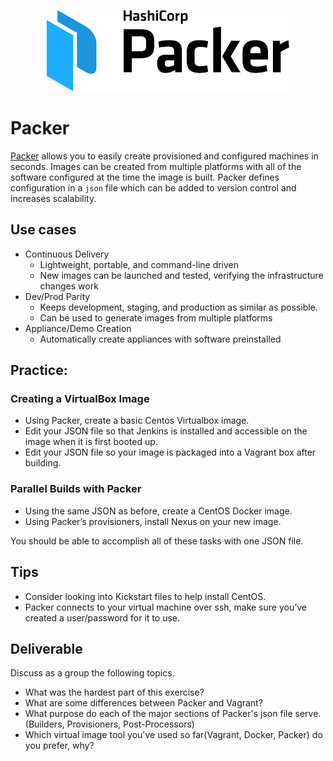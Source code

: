 <center>

![](../img/packer.png ':size=125px')

</center>

# Packer

[Packer](https://www.packer.io/intro/index.html) allows you to easily create
provisioned and configured machines in seconds. Images can be created from
multiple platforms with all of the software configured at the time the image is
built. Packer defines configuration in a `json` file which can be added to
version control and increases scalability.

## Use cases

- Continuous Delivery
  - Lightweight, portable, and command-line driven
  - New images can be launched and tested, verifying the infrastructure changes work
- Dev/Prod Parity
  - Keeps development, staging, and production as similar as possible.
  - Can be used to generate images from multiple platforms
- Appliance/Demo Creation
  - Automatically create appliances with software preinstalled


## Practice:

### Creating a VirtualBox Image

- Using Packer, create a basic Centos Virtualbox image.
- Edit your JSON file so that Jenkins is installed and accessible on the image when it is first booted up.
- Edit your JSON file so your image is packaged into a Vagrant box after building.

### Parallel Builds with Packer

- Using the same JSON as before, create a CentOS Docker image.
- Using Packer’s provisioners, install Nexus on your new image.

You should be able to accomplish all of these tasks with one JSON file.

## Tips

- Consider looking into Kickstart files to help install CentOS.
- Packer connects to your virtual machine over ssh, make sure you’ve created a user/password for it to use.


## Deliverable

Discuss as a group the following topics.

- What was the hardest part of this exercise?
- What are some differences between Packer and Vagrant?
- What purpose do each of the major sections of Packer's json file serve. (Builders, Provisioners, Post-Processors)
- Which virtual image tool you've used so far(Vagrant, Docker, Packer) do you prefer, why?
